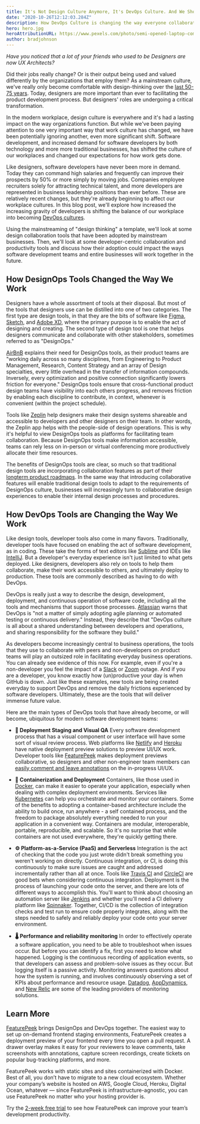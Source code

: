 ```yaml
---
title: It's Not Design Culture Anymore, It's DevOps Culture. And We Should Adjust Accordingly.
date: "2020-10-26T12:12:03.284Z"
description: How DevOps Culture is changing the way everyone collaborates at work
hero: hero.jpg
heroAttributionURL: https://www.pexels.com/photo/semi-opened-laptop-computer-turned-on-on-table-2047905/
author: bradjohnson
---
```


*Have you noticed that a lot of your friends who used to be Designers are now UX Architects?*

Did their jobs really change? Or is their output being used and valued differently by the organizations that employ them? As a mainstream culture, we've really only become comfortable with design-thinking over the [last 50-75 years](https://www.interaction-design.org/literature/article/design-thinking-get-a-quick-overview-of-the-history).  Today, designers are more important than ever to facilitating the product development process. But designers' roles are undergoing a critical transformation.

In the modern workplace, design culture is everywhere and it's had a lasting impact on the way organizations function. But while we've been paying attention to one very important way that work culture has changed, we have been potentially ignoring another, even more significant shift. Software development, and increased demand for software developers by both technology and more more traditional businesses, has shifted the culture of our workplaces and changed our expectations for how work gets done.

Like designers, software developers have never been more in demand. Today they can command high salaries and frequently can improve their prospects by 50% or more simply by moving jobs. Companies employee recruiters solely for attracting technical talent, and more developers are  represented in business leadership positions than ever before. These are relatively recent changes, but they're already beginning to affect our workplace cultures. In this blog post, we'll explore how increased the increasing gravity of developers is shifting the balance of our workplace into becoming [DevOps cultures](https://www.atlassian.com/team-playbook/examples/devops-culture#:~:text=DevOps%20culture%20is%20all%20about,%2C%20and%20%22the%20business%22.).

Using the mainstreaming of "design thinking" a template, we'll look at some design collaboration tools that have been adopted by mainstream businesses. Then, we'll look at some developer-centric collaboration and productivity tools and discuss how their adoption could impact the ways software development teams and entire businesses will work together in the future.

## How DesignOps Tools Changed the Way We Work

Designers have a whole assortment of tools at their disposal. But most of the tools that designers use can be distilled into one of two categories. The first type are design tools, in that they are the bits of software like [Figma](https://www.figma.com/), [Sketch](https://www.sketch.com/), and [Adobe XD](https://www.adobe.com/products/xd.html), where the primary purpose is to enable the act of designing and creating. The second type of design tool is one that helps designers communicate and collaborate with other stakeholders, sometimes referred to as "DesignOps."

[AirBnB](https://airbnb.design/designops-airbnb/) explains their need for DesignOps tools, as their product teams are "working daily across so many disciplines, from Engineering to Product Management, Research, Content Strategy and an array of Design specialties, every little overhead in the transfer of information compounds. Inversely, every optimization and positive connection significantly lowers friction for everyone." DesignOps tools ensure that cross-functional product design teams have visibility into each others progress, and removes friction by enabling each discipline to contribute, in context, whenever is convenient (within the project schedule).

Tools like [Zeplin](https://zeplin.io/) help designers make their design systems shareable and accessible to developers and other designers on their team. In other words, the Zeplin app helps with the people-side of design operations. This is why it's helpful to view DesignOps tools as platforms for facilitating team collaboration. Because DesignOps tools make information accessible, teams can rely less on in-person or virtual conferencing more productively allocate their time resources.

The benefits of DesignOps tools are clear, so much so that traditional design tools are incorporating collaboration features as part of their [longterm product roadmaps](https://blog.adobe.com/en/2019/09/19/xd-roadmap-future-plans-recent-features.html#gs.jq9x96). In the same way that introducing collaborative features will enable traditional design tools to adapt to the requirements of DesignOps culture, businesses will increasingly turn to collaborative design experiences to enable their internal design processes and procedures.

## How DevOps Tools are Changing the Way We Work

Like design tools, developer tools also come in many flavors. Traditionally, developer tools have focused on enabling the act of software development, as in coding. These take the forms of text editors like [Sublime](https://www.sublimetext.com/) and IDEs like [IntelliJ](https://www.jetbrains.com/idea/).  But a developer's everyday experience isn't just limited to what gets deployed. Like designers, developers also rely on tools to help them collaborate, make their work accessible to others, and ultimately deploy to production. These tools are commonly described as having to do with DevOps.

DevOps is really just a way to describe the design, development, deployment, and continuous operation of software code, including all the tools and mechanisms that support those processes. [Atlassian](https://www.atlassian.com/team-playbook/examples/devops-culture#:~:text=DevOps%20culture%20is%20all%20about,%2C%20and%20%22the%20business%22.) warns that DevOps is "not a matter of simply adopting agile planning or automated testing or continuous delivery." Instead, they describe that "DevOps culture is all about a shared understanding between developers and operations, and sharing responsibility for the software they build."

As developers become increasingly central to business operations, the tools that they use to collaborate with peers and non-developers on product teams will play an outsized role in facilitating everyday business operations. You can already see evidence of this now. For example, even if you're a non-developer you feel the impact of a [Slack](https://slack.com/) or [Zoom](https://zoom.us/) outage. And if you are a developer, you know exactly how (un)productive your day is when GitHub is down. Just like these examples, new tools are being created everyday to support DevOps and remove the daily frictions experienced by software developers. Ultimately, these are the tools that will deliver immense future value.

Here are the main types of DevOps tools that have already become, or will become, ubiquitous for modern software development teams:

* **🚧 Deployment Staging and Visual QA**
Every software development process that has a visual component or user interface will have some sort of visual review process. Web platforms like [Netlify](https://www.netlify.com/) and [Heroku](https://www.heroku.com/) have native deployment preview solutions to preview UI/UX work. Developer tools like [FeaturePeek](https://featurepeek.com/) makes deployment previews collaborative, so designers and other non-engineer team members can [easily comment and leave annotations](https://featurepeek.com/blog/benefits-of-automatic-staging-environments/) on the in-progress UI/UX.

* **🚢 Containerization and Deployment**
Containers, like those used in [Docker](https://www.docker.com/), can make it easier to operate your application, especially when dealing with complex deployment environments. Services like [Kubernetes](https://kubernetes.io/) can help you orchestrate and monitor your containers. Some of the benefits to adopting a container-based architecture include the ability to build once, run anywhere - a self contained process, and the freedom to package absolutely everything needed to run your application in a convenient way. Containers are modular, interoperable, portable, reproducible, and scalable. So it's no surprise that while containers are not used everywhere, they're quickly getting there.

* **⚙️ Platform-as-a-Service (PaaS) and Serverless**
Integration is the act of checking that the code you just wrote didn't break something you weren't working on directly. Continuous integration, or CI, is doing this continuously to make sure issues are caught and addressed incrementally rather than all at once. Tools like [Travis CI](https://travis-ci.org/) and [CircleCI](https://circleci.com/) are good bets when considering continuous integration. Deployment is the process of launching your code onto the server, and there are lots of different ways to accomplish this. You'll want to think about choosing an automation server like [Jenkins](https://www.jenkins.io/) and whether you'll need a CI delivery platform like [Spinnaker](https://spinnaker.io/). Together, CI/CD is the collection of integration checks and test run to ensure code properly integrates, along with the steps needed to safely and reliably deploy your code onto your server environment.

* **🌡️ Performance and reliability monitoring**
In order to effectively operate a software application, you need to be able to troubleshoot when issues occur. But before you can identify a fix, first you need to know what happened. Logging is the continuous recording of application events, so that developers can assess and problem-solve issues as they occur. But logging itself is a passive activity. Monitoring answers questions about how the system is running, and involves continuously observing a set of KPIs about performance and resource usage. [Datadog](https://www.datadoghq.com/), [AppDynamics](https://www.appdynamics.com/), and [New Relic](https://newrelic.com/) are some of the leading providers of monitoring solutions.

## Learn More

[FeaturePeek](https://featurepeek.com/) brings DesignOps and DevOps together. The easiest way to set up on-demand frontend staging environments, FeaturePeek creates a deployment preview of your frontend every time you open a pull request. A drawer overlay makes it easy for your reviewers to leave comments, take screenshots with annotations, capture screen recordings, create tickets on popular bug-tracking platforms, and more.

FeaturePeek works with static sites and sites containerized with Docker. Best of all, you don’t have to migrate to a new cloud ecosystem. Whether your company’s website is hosted on AWS, Google Cloud, Heroku, Digital Ocean, whatever — since FeaturePeek is infrastructure-agnostic, you can use FeaturePeek no matter who your hosting provider is.

Try the [2-week free trial](https://dashboard.featurepeek.com/) to see how FeaturePeek can improve your team’s development productivity.